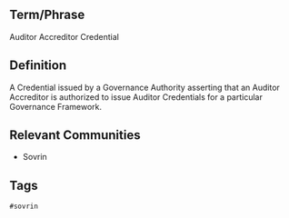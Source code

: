 ## Term/Phrase
Auditor Accreditor Credential

## Definition
A Credential issued by a Governance Authority asserting that an Auditor Accreditor is authorized to issue Auditor Credentials for a particular Governance Framework.

## Relevant Communities
* Sovrin

## Tags
```
#sovrin
```
